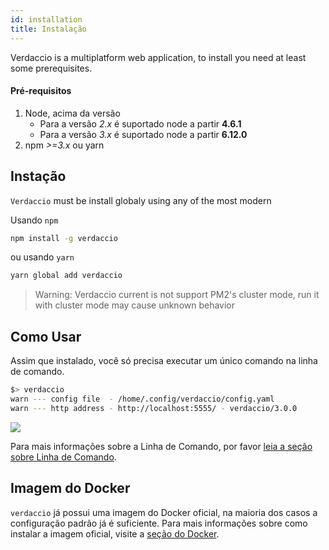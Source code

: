 ```yaml
---
id: installation
title: Instalação
---
```

Verdaccio is a multiplatform web application, to install you need at least some prerequisites.

#### Pré-requisitos

1. Node, acima da versão 
    - Para a versão *2.x* é suportado node a partir **4.6.1**
    - Para a versão *3.x* é suportado node a partir **6.12.0**
2. npm *>=3.x* ou yarn

## Instação

`Verdaccio` must be install globaly using any of the most modern

Usando `npm`

```bash
npm install -g verdaccio
```

ou usando `yarn`

```bash
yarn global add verdaccio
```

> Warning: Verdaccio current is not support PM2's cluster mode, run it with cluster mode may cause unknown behavior

## Como Usar

Assim que instalado, você só precisa executar um único comando na linha de comando.

```bash
$> verdaccio
warn --- config file  - /home/.config/verdaccio/config.yaml
warn --- http address - http://localhost:5555/ - verdaccio/3.0.0
```

![](https://cdn-images-1.medium.com/max/720/1*jDHnZ7_68u5s1lFK2cygnA.gif)

Para mais informações sobre a Linha de Comando, por favor [leia a seção sobre Linha de Comando](cli.md).

## Imagem do Docker

`verdaccio` já possui uma imagem do Docker oficial, na maioria dos casos a configuração padrão já é suficiente. Para mais informações sobre como instalar a imagem oficial, visite a [seção do Docker](docker.md).